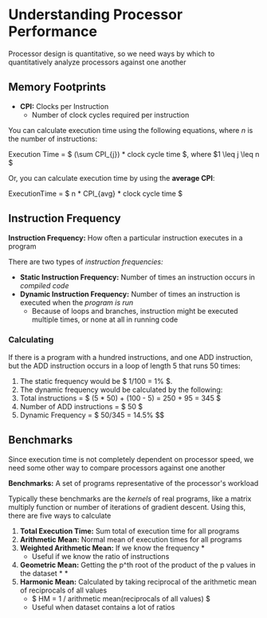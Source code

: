 # Understanding Processor Performance
Processor design is quantitative, so we need ways by which to quantitatively analyze processors against one another


## Memory Footprints

* **CPI:** Clocks per Instruction
	* Number of clock cycles required per instruction

You can calculate execution time using the following equations, where *n* is the number of instructions:

Execution Time = $ (\sum CPI_{j}) * clock cycle time $, where $1 \leq j \leq n $

Or, you can calculate execution time by using the **average CPI**:

ExecutionTime = $ n * CPI_{avg} * clock cycle time $


## Instruction Frequency

**Instruction Frequency:** How often a particular instruction executes in a program

There are two types of *instruction frequencies:*
* **Static Instruction Frequency:** Number of times an instruction occurs in *compiled code*
* **Dynamic Instruction Frequency:** Number of times an instruction is executed when the *program is run*
	* Because of loops and branches, instruction might be executed multiple times, or none at all in running code

### Calculating
If there is a program with a hundred instructions, and one ADD instruction, but the ADD instruction occurs in a loop of length 5 that runs 50 times:
1. The static frequency would be $ 1/100 = 1% $.
2. The dynamic frequency would be calculated by the following:
3. Total instructions = $ (5 * 50) + (100 - 5) = 250 + 95 = 345 $
4. Number of ADD instructions = $ 50 $
5. Dynamic Frequency = $ 50/345 = 14.5% $$

## Benchmarks
Since execution time is not completely dependent on processor speed, we need some other way to compare processors against one another

**Benchmarks:** A set of programs representative of the processor's workload

Typically these benchmarks are the *kernels* of real programs, like a matrix multiply function or number of iterations of gradient descent. Using this, there are five ways to calculate 
1. **Total Execution Time:** Sum total of execution time for all programs
2. **Arithmetic Mean:** Normal mean of execution times for all programs
3. **Weighted Arithmetic Mean:** If we know the frequency
	* 
	* Useful if we know the ratio of instructions
4. **Geometric Mean:** Getting the p^th root of the product of the p values in the dataset
	* 
	* 
5. **Harmonic Mean:** Calculated by taking reciprocal of the arithmetic mean of reciprocals of all values
	* $ HM = 1 / arithmetic mean(reciprocals of all values) $
	* Useful when dataset contains a lot of ratios